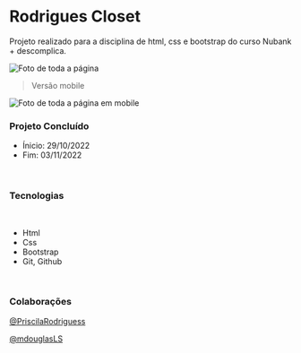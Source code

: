 # Rodrigues Closet
<span>Projeto realizado para a disciplina de html, css e bootstrap do curso Nubank + descomplica.</span>

<img src="./assets/preview/RodriguesCloset.gif" alt="Foto de toda a página"/>

<br>

> Versão mobile

<img src="./assets/preview/mobile%20(1).gif" alt="Foto de toda a página em mobile"/>

<br>

### Projeto Concluído 
- Ínicio: 29/10/2022
- Fim: 03/11/2022

<br>

### Tecnologias
<br>

- Html
- Css
- Bootstrap
- Git, Github

<br>

### Colaborações

[@PriscilaRodriguess](https://github.com/PriscilaRodriguess)

[@mdouglasLS](https://github.com/mdouglasLS)
